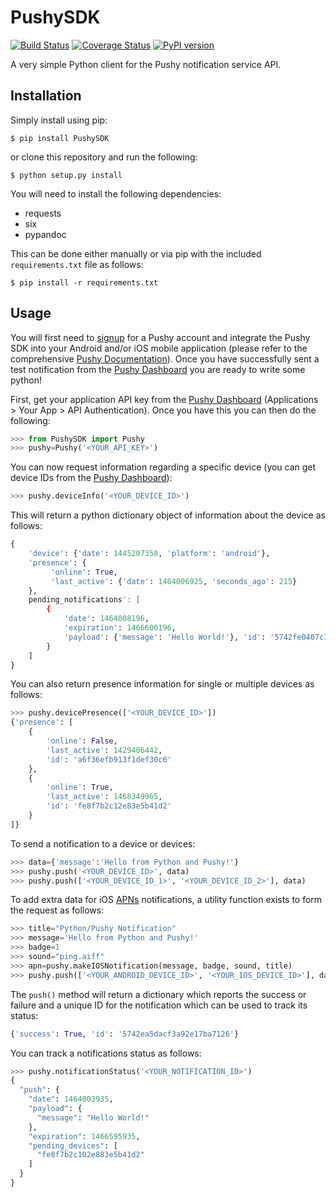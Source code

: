 # PushySDK

[![Build Status](https://travis-ci.org/jazzycamel/pushy.svg?branch=master)](https://travis-ci.org/jazzycamel/pushy)
[![Coverage Status](https://s3.amazonaws.com/assets.coveralls.io/badges/coveralls_98.svg)](https://coveralls.io/github/jazzycamel/pushy?branch=master) 
[![PyPI version](https://badge.fury.io/py/PushySDK.svg)](https://badge.fury.io/py/PushySDK)

A very simple Python client for the Pushy notification service API.

## Installation

Simply install using pip:

```shell
$ pip install PushySDK
```

or clone this repository and run the following:

```shell
$ python setup.py install
```

You will need to install the following dependencies:

* requests
* six
* pypandoc

This can be done either manually or via pip with the included `requirements.txt` file as follows:

```shell
$ pip install -r requirements.txt
```

## Usage

You will first need to [signup](https://dashboard.pushy.me/) for a Pushy account and integrate the Pushy SDK into your Android and/or iOS mobile application (please refer to the comprehensive [Pushy Documentation](https://dashboard.pushy.me/)). Once you have successfully sent a test notification from the [Pushy Dashboard](https://dashboard.pushy.me/) you are ready to write some python!

First, get your application API key from the [Pushy Dashboard](https://dashboard.pushy.me/) (Applications > Your App > API Authentication). Once you have this you can then do the following:

```python
>>> from PushySDK import Pushy
>>> pushy=Pushy('<YOUR_API_KEY>')
```

You can now request information regarding a specific device (you can get device IDs from the [Pushy Dashboard](https://dashboard.pushy.me/)):

```python
>>> pushy.deviceInfo('<YOUR_DEVICE_ID>')
```

This will return a python dictionary object of information about the device as follows:

```python
{
    'device': {'date': 1445207358, 'platform': 'android'},
    'presence': {
         'online': True,
         'last_active': {'date': 1464006925, 'seconds_ago': 215}
    }, 
    pending_notifications': [
        {
            'date': 1464008196,
            'expiration': 1466600196,
            'payload': {'message': 'Hello World!'}, 'id': '5742fe0407c3674e226892f9'
        }
    ]
}
```

You can also return presence information for single or multiple devices as follows:

```python
>>> pushy.devicePresence(['<YOUR_DEVICE_ID>'])
{'presence': [
    {
        'online': False,
        'last_active': 1429406442,
        'id': 'a6f36efb913f1def30c6'
    },
    {
        'online': True,
        'last_active': 1468349965,
        'id': 'fe8f7b2c12e83e5b41d2'
    }
]}
```

To send a notification to a device or devices:

```python
>>> data={'message':'Hello from Python and Pushy!'}
>>> pushy.push('<YOUR_DEVICE_ID>', data)
>>> pushy.push(['<YOUR_DEVICE_ID_1>', '<YOUR_DEVICE_ID_2>'], data)
```

To add extra data for iOS [APNs](https://www.google.co.uk/url?sa=t&rct=j&q=&esrc=s&source=web&cd=2&cad=rja&uact=8&ved=0ahUKEwjUksWbhpLSAhXKWBoKHWJrDugQFgghMAE&url=https%3A%2F%2Fdeveloper.apple.com%2Fgo%2F%3Fid%3Dpush-notifications&usg=AFQjCNHPIGhIVb_jCDN7fWJYMdPeBKGIXw&sig2=8K65EutLZDTom2KcYjy0xQ) notifications, a utility function exists to form the request as follows:

```python
>>> title="Python/Pushy Notification"
>>> message='Hello from Python and Pushy!'
>>> badge=1
>>> sound="ping.aiff"
>>> apn=pushy.makeIOSNotification(message, badge, sound, title)
>>> pushy.push(['<YOUR_ANDROID_DEVICE_ID>', '<YOUR_IOS_DEVICE_ID>'], data, notification=apn)
```

The `push()` method will return a dictionary which reports the success or failure and a unique ID for the notification which can be used to track its status:

```python
{'success': True, 'id': '5742ea5dacf3a92e17ba7126'}
```

You can track a notifications status as follows:

```python
>>> pushy.notificationStatus('<YOUR_NOTIFICATION_ID>')
{
  "push": {
    "date": 1464003935,
    "payload": {
      "message": "Hello World!"
    },
    "expiration": 1466595935,
    "pending_devices": [
      "fe8f7b2c102e883e5b41d2"
    ]
  }
}
```
